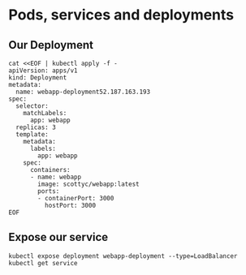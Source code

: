 # Pods, services and deployments

## Our Deployment
```
cat <<EOF | kubectl apply -f -
apiVersion: apps/v1 
kind: Deployment
metadata:
  name: webapp-deployment52.187.163.193 
spec:
  selector:
    matchLabels:
      app: webapp
  replicas: 3
  template:
    metadata:
      labels:
        app: webapp
    spec:
      containers:
      - name: webapp
        image: scottyc/webapp:latest
        ports:
        - containerPort: 3000
          hostPort: 3000
EOF
```

## Expose our service
`kubectl expose deployment webapp-deployment --type=LoadBalancer`  
`kubectl get service`
